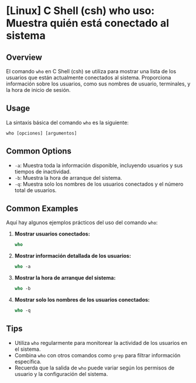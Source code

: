# [Linux] C Shell (csh) who uso: Muestra quién está conectado al sistema

## Overview
El comando `who` en C Shell (csh) se utiliza para mostrar una lista de los usuarios que están actualmente conectados al sistema. Proporciona información sobre los usuarios, como sus nombres de usuario, terminales, y la hora de inicio de sesión.

## Usage
La sintaxis básica del comando `who` es la siguiente:

```
who [opciones] [argumentos]
```

## Common Options
- `-a`: Muestra toda la información disponible, incluyendo usuarios y sus tiempos de inactividad.
- `-b`: Muestra la hora de arranque del sistema.
- `-q`: Muestra solo los nombres de los usuarios conectados y el número total de usuarios.

## Common Examples
Aquí hay algunos ejemplos prácticos del uso del comando `who`:

1. **Mostrar usuarios conectados:**
   ```csh
   who
   ```

2. **Mostrar información detallada de los usuarios:**
   ```csh
   who -a
   ```

3. **Mostrar la hora de arranque del sistema:**
   ```csh
   who -b
   ```

4. **Mostrar solo los nombres de los usuarios conectados:**
   ```csh
   who -q
   ```

## Tips
- Utiliza `who` regularmente para monitorear la actividad de los usuarios en el sistema.
- Combina `who` con otros comandos como `grep` para filtrar información específica.
- Recuerda que la salida de `who` puede variar según los permisos de usuario y la configuración del sistema.